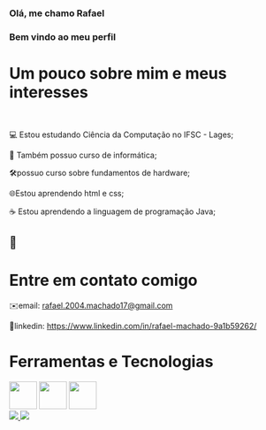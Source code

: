 <div>
<h3> Olá, me chamo Rafael </h3> 
<h3> Bem vindo ao meu perfil </h3>
<h1>Um pouco sobre mim e meus interesses</h1> </br>

💻 Estou estudando Ciência da Computação no IFSC - Lages;

📖 Também possuo curso de informática;

🛠️possuo curso sobre fundamentos de hardware;

🌐Estou aprendendo html e css;

☕ Estou aprendendo a linguagem de programação Java;

</div>

<div>

## 👋<h1>Entre em contato comigo</h1>


✉️email: rafael.2004.machado17@gmail.com

</div>

💼linkedin: https://www.linkedin.com/in/rafael-machado-9a1b59262/

<div>
  
## <h1> Ferramentas e Tecnologias </h1>

<img height="50" width="50" src="https://cdn.jsdelivr.net/gh/devicons/devicon@latest/icons/java/java-original-wordmark.svg" /> 
<img height="50" width="50"src="https://cdn.jsdelivr.net/gh/devicons/devicon@latest/icons/html5/html5-original.svg" /> 
<img height="50" width="50" src="https://cdn.jsdelivr.net/gh/devicons/devicon@latest/icons/css3/css3-original.svg" />

</div>

<div>
<a href="https://github.com/RafaelMachado914">
<img loading="lazy" src="https://github-readme-stats.vercel.app/api/top-langs/?username=RafaelMachado914&layout=compact&langs_count=7&theme=dracula"/>
<img loading="lazy" src="https://github-readme-stats.vercel.app/api?username=RafaelMachado914&show_icons=true&theme=dracula&include_all_commits=true&count_private=true"/>
</div>
